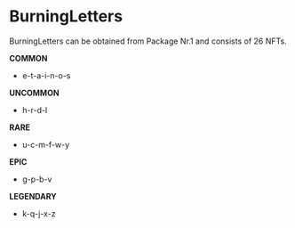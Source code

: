 # BurningLetters

BurningLetters can be obtained from Package Nr.1 and consists of 26 NFTs.

**COMMON**
- e-t-a-i-n-o-s

**UNCOMMON**
- h-r-d-l

**RARE**
- u-c-m-f-w-y

**EPIC**
- g-p-b-v

**LEGENDARY**
- k-q-j-x-z
  
